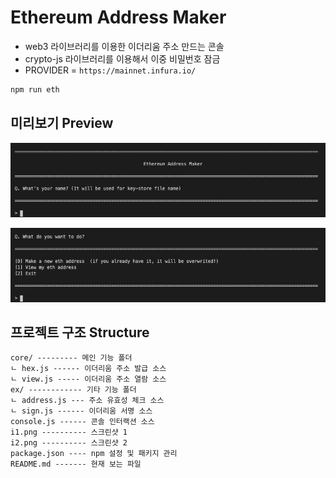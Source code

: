 # Ethereum Address Maker

- web3 라이브러리를 이용한 이더리움 주소 만드는 콘솔
- crypto-js 라이브러리를 이용해서 이중 비밀번호 잠금
- PROVIDER = `https://mainnet.infura.io/`

```bash
npm run eth
```

## 미리보기 Preview

![image1](i1.png)

![image2](i2.png)

## 프로젝트 구조 Structure

```t
core/ --------- 메인 기능 폴더
ㄴ hex.js ------ 이더리움 주소 발급 소스
ㄴ view.js ----- 이더리움 주소 열람 소스
ex/ ------------ 기타 기능 폴더
ㄴ address.js --- 주소 유효성 체크 소스
ㄴ sign.js ------ 이더리움 서명 소스
console.js ------ 콘솔 인터랙션 소스
i1.png ---------- 스크린샷 1
i2.png ---------- 스크린샷 2
package.json ---- npm 설정 및 패키지 관리
README.md ------- 현재 보는 파일
```
